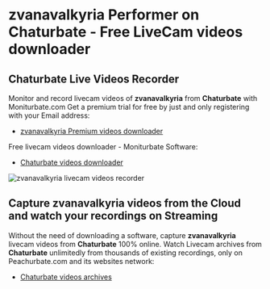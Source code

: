 # zvanavalkyria Performer on Chaturbate - Free LiveCam videos downloader

## Chaturbate Live Videos Recorder

Monitor and record livecam videos of **zvanavalkyria** from **Chaturbate** with Moniturbate.com
Get a premium trial for free by just and only registering with your Email address:
* [zvanavalkyria Premium videos downloader](https://moniturbate.com/request-demo-licence-key.html)

Free livecam videos downloader - Moniturbate Software:
* [Chaturbate videos downloader](https://moniturbate.com/moniturbate-download-software.html)

![zvanavalkyria livecam videos recorder](https://peachurnet.com/templates/moniturbate-software.png)


## Capture zvanavalkyria videos from the Cloud and watch your recordings on Streaming

Without the need of downloading a software, capture **zvanavalkyria** livecam videos from **Chaturbate** 100% online.
Watch Livecam archives from **Chaturbate** unlimitedly from thousands of existing recordings, only on Peachurbate.com and its websites network:
* [Chaturbate videos archives](https://peachurnet.com/)